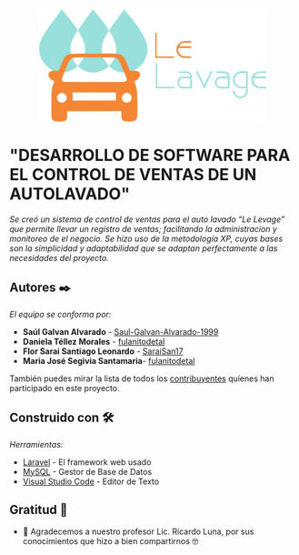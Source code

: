 <p align="center"><img src="logo.jpg" alt="My cool logo" width="400"></a></p>

# "DESARROLLO DE SOFTWARE PARA EL CONTROL DE VENTAS DE UN AUTOLAVADO"

_Se creó un sistema de control de ventas para el auto lavado “Le Levage” que permite llevar un registro de ventas; facilitando la administracion y monitoreo de el negocio. 
Se hizo uso de la metodología XP, cuyas bases son la simplicidad y adaptabilidad que se adaptan perfectamente a las necesidades del proyecto._

## Autores ✒️

_El equipo se conforma por:_

* **Saúl Galvan Alvarado** - [Saul-Galvan-Alvarado-1999](https://github.com/Saul-Galvan-Alvarado-1999)
* **Daniela Téllez Morales** -  [fulanitodetal](#fulanito-de-tal)
* **Flor Sarai Santiago Leonardo** - [SaraiSan17](https://github.com/SaraiSan17)
* **Maria José Segivia Santamaria**- [fulanitodetal](#fulanito-de-tal)



También puedes mirar la lista de todos los [contribuyentes](https://github.com/Saul-Galvan-Alvarado-1999/Autolavado-Le_Lavage/graphs/contributors) quíenes han participado en este proyecto. 

## Construido con 🛠️

_Herramientas:_

* [Laravel](https://laravel.com/) - El framework web usado
* [MySQL](https://www.mysql.com/) - Gestor de Base de Datos
* [Visual Studio Code](https://code.visualstudio.com/) - Editor de Texto


## Gratitud 🎁

* 📢 Agradecemos a nuestro profesor Lic. Ricardo Luna, por sus conocimientos que hizo a bien compartirnos 🤓


